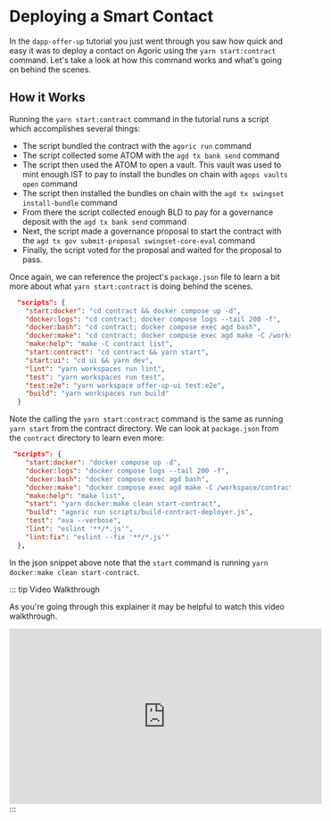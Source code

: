 # Deploying a Smart Contact
In the `dapp-offer-up` tutorial you just went through you saw how quick and easy it was to deploy a contact on Agoric using the `yarn start:contract` command. Let's take a look at how this command works and what's going on behind the scenes.

## How it Works
Running the `yarn start:contract` command in the tutorial runs a script which accomplishes several things:
- The script bundled the contract with the `agoric run` command
- The script collected some ATOM with the `agd tx bank send` command
- The script then used the ATOM to open a vault. This vault was used to mint enough IST to pay to install the bundles on chain with `agops vaults open` command
- The script then installed the bundles on chain with the `agd tx swingset install-bundle` command
- From there the script collected enough BLD to pay for a governance deposit with the `agd tx bank send` command
- Next, the script made a governance proposal to start the contract with the `agd tx gov submit-proposal swingset-core-eval` command
- Finally, the script voted for the proposal and waited for the proposal to pass.

Once again, we can reference the project's `package.json` file to learn a bit more about what `yarn start:contract` is doing behind the scenes.
```json
  "scripts": {
    "start:docker": "cd contract && docker compose up -d",
    "docker:logs": "cd contract; docker compose logs --tail 200 -f",
    "docker:bash": "cd contract; docker compose exec agd bash",
    "docker:make": "cd contract; docker compose exec agd make -C /workspace/contract",
    "make:help": "make -C contract list",
    "start:contract": "cd contract && yarn start",
    "start:ui": "cd ui && yarn dev",
    "lint": "yarn workspaces run lint",
    "test": "yarn workspaces run test",
    "test:e2e": "yarn workspace offer-up-ui test:e2e",
    "build": "yarn workspaces run build"
  }
```

Note the calling the `yarn start:contract` command is the same as running `yarn start` from the contract directory. We can look at `package.json` from the `contract` directory to learn even more:
```json
 "scripts": {
    "start:docker": "docker compose up -d",
    "docker:logs": "docker compose logs --tail 200 -f",
    "docker:bash": "docker compose exec agd bash",
    "docker:make": "docker compose exec agd make -C /workspace/contract",
    "make:help": "make list",
    "start": "yarn docker:make clean start-contract",
    "build": "agoric run scripts/build-contract-deployer.js",
    "test": "ava --verbose",
    "lint": "eslint '**/*.js'",
    "lint:fix": "eslint --fix '**/*.js'"
  },
```

In the json snippet above note that the `start` command is running `yarn docker:make clean start-contract`.

::: tip Video Walkthrough

As you're going through this explainer it may be helpful to watch this video walkthrough.

<ClientOnly>
<iframe width="560" height="315" src="https://www.youtube.com/embed/pWZUHJqj_Lo" title="YouTube video player" frameborder="0" allow="accelerometer; autoplay; clipboard-write; encrypted-media; gyroscope; picture-in-picture" allowfullscreen></iframe>
</ClientOnly>
:::
